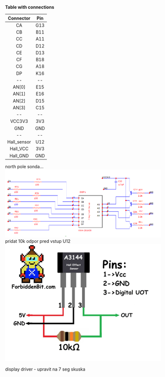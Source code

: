 **Table with connections**

| **Connector** | **Pin** |
| :-: | :-: |
| CA | G13 |
| CB | B11 |
| CC | A11 |
| CD | D12 |
| CE | D13 |
| CF | B18 |
| CG | A18 |
| DP | K16 |
| -- | -- |
| AN[0] | E15 |
| AN[1] | E16 |
| AN[2] | D15 |
| AN[3] | C15 |
| -- | -- |
| VCC3V3 | 3V3 |
| GND | GND |
| -- | -- |
| Hall_sensor | U12 |
| Hall_VCC | 3V3 |
| Hall_GND | GND |

north pole sonda...  
![waveform](images/1.png)  
pridat 10k odpor pred vstup U12  
![waveform](images/hall.jpg)

display driver - upravit na 7 seg
skuska